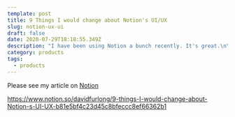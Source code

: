 ```yaml
---
template: post
title: 9 Things I would change about Notion's UI/UX
slug: notion-ux-ui
draft: false
date: 2020-07-29T18:18:55.349Z
description: "I have been using Notion a bunch recently. It's great.\n\nI wrote this post to share my thinking around some small design choices in Notion. \nMy goal was a humble exploration of the incredible nuance and detail involved with crafting a great product. \n\nMy suggestions are all tiny and they're not priorities for Notion, nor are they meant to be. I would much rather have the Notion API released a tiny bit sooner than any of these changes made \U0001F642 \n\nThis article might be a bit hard to follow if you're not familiar with Notion."
category: products
tags:
  - products
---
```

Please see my article on [Notion](https://www.notion.so/davidfurlong/9-things-I-would-change-about-Notion-s-UI-UX-b81e5bf4c23d45c8bfeccc8ef66362b1)

<https://www.notion.so/davidfurlong/9-things-I-would-change-about-Notion-s-UI-UX-b81e5bf4c23d45c8bfeccc8ef66362b1>
